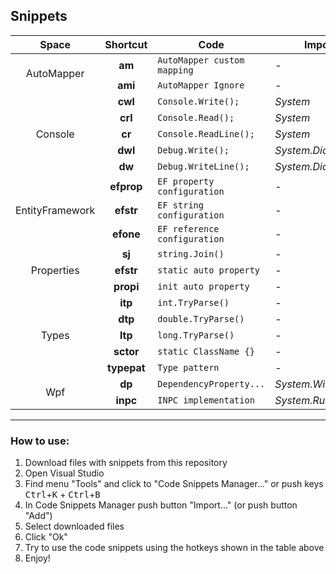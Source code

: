 ## Snippets

<table>
    <thead>
        <tr>
            <th>Space</th>
            <th>Shortcut</th>
            <th>Code</th>
            <th>Imported namespace</th>
            <th>Filename</th>
        </tr>
    </thead>
    <tbody>
        <!-- AutoMapper -->
        <tr>
            <td rowspan=2 align="center">AutoMapper</td>
            <td align="center"><b>am</b></td>
            <td align="left"><code>AutoMapper custom mapping</code></td>
            <td align="left">-</td>
            <td align="left"><a href="https://github.com/DepthRel/DevEnvironment/blob/master/Snippets/AutoMapper/am.snippet">am.snippet</a></td>
        </tr>
        <tr>
            <td align="center"><b>ami</b></td>
            <td align="left"><code>AutoMapper Ignore</code></td>
            <td align="left">-</td>
            <td align="left"><a href="https://github.com/DepthRel/DevEnvironment/blob/master/Snippets/AutoMapper/ami.snippet">ami.snippet</a></td>
        </tr>
        <!-- Console -->
        <tr>
            <td rowspan=5 align="center">Console</td>
            <td align="center"><b>cwl</b></td>
            <td align="left"><code>Console.Write();</code></td>
            <td align="left"><i>System</i></td>
            <td align="left"><a href="https://github.com/DepthRel/DevEnvironment/blob/master/Snippets/Console/Console.Write.snippet">Console.Write.snippet</a></td>
        </tr>
        <tr>
            <td align="center"><b>crl</b></td>
            <td align="left"><code>Console.Read();</code></td>
            <td align="left"><i>System</i></td>
            <td align="left"><a href="https://github.com/DepthRel/DevEnvironment/blob/master/Snippets/Console/Console.Read.snippet">Console.Read.snippet</a></td>
        </tr>
        <tr>
            <td align="center"><b>cr</b></td>
            <td align="left"><code>Console.ReadLine();</code></td>
            <td align="left"><i>System</i></td>
            <td align="left"><a href="https://github.com/DepthRel/DevEnvironment/blob/master/Snippets/Console/Console.ReadLine.snippet">Console.ReadLine.snippet</a></td>
        </tr>
        <tr>
            <td align="center"><b>dwl</b></td>
            <td align="left"><code>Debug.Write();</code></td>
            <td align="left"><i>System.Diagnostics</i></td>
            <td align="left"><a href="https://github.com/DepthRel/DevEnvironment/blob/master/Snippets/Console/Debug.Write.snippet">Debug.Write.snippet</a></td>
        </tr>
        <tr>
            <td align="center"><b>dw</b></td>
            <td align="left"><code>Debug.WriteLine();</code></td>
            <td align="left"><i>System.Diagnostics</i></td>
            <td align="left"><a href="https://github.com/DepthRel/DevEnvironment/blob/master/Snippets/Console/Debug.WriteLine.snippet">Debug.WriteLine.snippet</a></td>
        </tr>
        <!-- EntityFramework -->
        <tr>
            <td rowspan=3 align="center">EntityFramework</td>
            <td align="center"><b>efprop</b></td>
            <td align="left"><code>EF property configuration</code></td>
            <td align="left">-</td>
            <td align="left"><a href="https://github.com/DepthRel/DevEnvironment/blob/master/Snippets/EF/efprop.snippet">efprop.snippet</a></td>
        </tr>
        <tr>
            <td align="center"><b>efstr</b></td>
            <td align="left"><code>EF string configuration</code></td>
            <td align="left">-</td>
            <td align="left"><a href="https://github.com/DepthRel/DevEnvironment/blob/master/Snippets/EF/efstr.snippet">efstr.snippet</a></td>
        </tr>
        <tr>
            <td align="center"><b>efone</b></td>
            <td align="left"><code>EF reference configuration</code></td>
            <td align="left">-</td>
            <td align="left"><a href="https://github.com/DepthRel/DevEnvironment/blob/master/Snippets/EF/efone.snippet">efone.snippet</a></td>
        </tr>
        <!-- Properties -->
        <tr>
            <td rowspan=3 align="center">Properties</td>
            <td align="center"><b>sj</b></td>
            <td align="left"><code>string.Join()</code></td>
            <td align="left">-</td>
            <td align="left"><a href="https://github.com/DepthRel/DevEnvironment/blob/master/Snippets/Properties/string.Join.snippet">string.Join.snippet</a></td>
        </tr>
        <tr>
            <td align="center"><b>efstr</b></td>
            <td align="left"><code>static auto property</code></td>
            <td align="left">-</td>
            <td align="left"><a href="https://github.com/DepthRel/DevEnvironment/blob/master/Snippets/Properties/sprop.snippet">sprop.snippet</a></td>
        </tr>
        <tr>
            <td align="center"><b>propi</b></td>
            <td align="left"><code>init auto property</code></td>
            <td align="left">-</td>
            <td align="left"><a href="https://github.com/DepthRel/DevEnvironment/blob/master/Snippets/Properties/propi.snippet">propi.snippet</a></td>
        </tr>
        <!-- Types -->
        <tr>
            <td rowspan=5 align="center">Types</td>
            <td align="center"><b>itp</b></td>
            <td align="left"><code>int.TryParse()</code></td>
            <td align="left">-</td>
            <td align="left"><a href="https://github.com/DepthRel/DevEnvironment/blob/master/Snippets/Types/int.TryParse.snippet">int.TryParse.snippet</a></td>
        </tr>
        <tr>
            <td align="center"><b>dtp</b></td>
            <td align="left"><code>double.TryParse()</code></td>
            <td align="left">-</td>
            <td align="left"><a href="https://github.com/DepthRel/DevEnvironment/blob/master/Snippets/Types/double.TryParse.snippet">double.TryParse.snippet</a></td>
        </tr>
        <tr>
            <td align="center"><b>ltp</b></td>
            <td align="left"><code>long.TryParse()</code></td>
            <td align="left">-</td>
            <td align="left"><a href="https://github.com/DepthRel/DevEnvironment/blob/master/Snippets/Types/long.TryParse.snippet">long.TryParse.snippet</a></td>
        </tr>
        <tr>
            <td align="center"><b>sctor</b></td>
            <td align="left"><code>static ClassName {}</code></td>
            <td align="left">-</td>
            <td align="left"><a href="https://github.com/DepthRel/DevEnvironment/blob/master/Snippets/Types/sctor.snippet">sctor.snippet</a></td>
        </tr>
        <tr>
            <td align="center"><b>typepat</b></td>
            <td align="left"><code>Type pattern</code></td>
            <td align="left">-</td>
            <td align="left"><a href="https://github.com/DepthRel/DevEnvironment/blob/master/Snippets/Types/typepat.snippet">typepat.snippet</a></td>
        </tr>
        <!-- Wpf -->
        <tr>
            <td rowspan=2 align="center">Wpf</td>
            <td align="center"><b>dp</b></td>
            <td align="left"><code>DependencyProperty...</code></td>
            <td align="left"><i>System.Windows</i></td>
            <td align="left"><a href="https://github.com/DepthRel/DevEnvironment/blob/master/Snippets/Wpf/dp.snippet">dp.snippet</a></td>
        </tr>
        <tr>
            <td align="center"><b>inpc</b></td>
            <td align="left"><code>INPC implementation</code></td>
            <td align="left"><i>System.Runtime.CompilerServices</i></td>
            <td align="left"><a href="https://github.com/DepthRel/DevEnvironment/blob/master/Snippets/Wpf/inpc.snippet">inpc.snippet</a></td>
        </tr>
    </tbody>
</table>

---
### How to use:
1. Download files with snippets from this repository
2. Open Visual Studio
3. Find menu "Tools" and click to "Code Snippets Manager..." or push keys <kbd>Ctrl</kbd>+<kbd>K</kbd> + <kbd>Ctrl</kbd>+<kbd>B</kbd>
4. In Code Snippets Manager push button "Import..." (or push button "Add")
5. Select downloaded files
6. Click "Ok"
7. Try to use the code snippets using the hotkeys shown in the table above
8. Enjoy!
